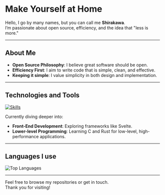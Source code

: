 # Make Yourself at Home  

Hello, I go by many names, but you can call me **Shirakawa**.  
I’m passionate about open source, efficiency, and the idea that "less is more."

---

## About Me  

- **Open Source Philosophy**: I believe great software should be open.
- **Efficiency First**: I aim to write code that is simple, clean, and effective.
- **Keeping it simple**: I value simplicity in both design and implementation.  

---

## Technologies and Tools  

[![Skills](https://skillicons.dev/icons?i=html,css,tailwind,js,svelte,bash,c,cpp,rust)](https://skillicons.dev)  

Currently diving deeper into:  
- **Front-End Development**: Exploring frameworks like Svelte.  
- **Lower-level Programming**: Learning C and Rust for low-level, high-performance applications.  

---

## Languages I use

![Top Languages](https://github-readme-stats.vercel.app/api/top-langs/?username=airi103&layout=compact&theme=default)  

---

Feel free to browse my repositories or get in touch.  
Thank you for visiting!  
